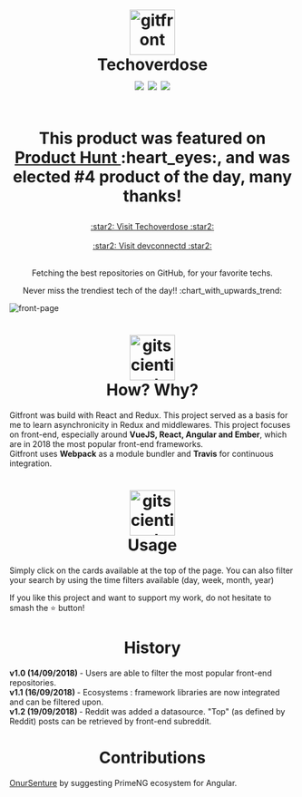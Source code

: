 <h1 align="center">
  	<img height="80" src="https://sendeyo.com/up/d/f30c064b15" alt="gitfront" /> <br> Techoverdose <br>
    <img align='center' src="https://img.shields.io/badge/version-1.3-brightgreen.svg"/>  
    <img align='center' src='https://img.shields.io/badge/status-up-brightgreen.svg'/>
    <img align='center' src='https://travis-ci.org/SCHKN/gitfront.svg?branch=master' /> <br> <br>
    <p align='center'> This product was featured on <a  href='https://www.producthunt.com/posts/tech-overdose'> Product Hunt </a> :heart_eyes:, and was elected #4 product of the day, many thanks! </p>
</h1>
<p align='center'>
<a  href='http://www.schkn.io'> :star2: Visit Techoverdose :star2: </a> <br> <br>
<a  href='http://devconnected.com'> :star2: Visit devconnectd :star2: </a> <br> <br>
</p>

<p align='center'>Fetching the best repositories on GitHub, for your favorite techs.</p>
<p align='center'>Never miss the trendiest tech of the day!! :chart_with_upwards_trend:</p> 



<img align="center" src="https://i.imgur.com/1fXhynf.png" alt="front-page" />

<h1 align='center'>
  <img height='80' src='https://sendeyo.com/up/d/1140662d5f' alt='gitscientist' /> <br> How? Why? <br>
  
</h1>

Gitfront was build with React and Redux. This project served as a basis for me to learn asynchronicity in Redux and middlewares.
This project focuses on front-end, especially around <b>VueJS, React, Angular and Ember</b>, which are in 2018 the most popular front-end frameworks. <br>
Gitfront uses <b>Webpack</b> as a module bundler and <b>Travis</b> for continuous integration.

<h1 align='center'>
  <img height='80' src='https://sendeyo.com/up/d/15c12aad5b' alt='gitscientist' /> <br> Usage <br>
</h1>

Simply click on the cards available at the top of the page. You can also filter your search by using the time filters available (day, week, month, year)

If you like this project and want to support my work, do not hesitate to smash the :star: button!

<h1 align='center'> History </h1>

<b> v1.0 (14/09/2018) </b> - Users are able to filter the most popular front-end repositories. <br>
<b> v1.1 (16/09/2018) </b> - Ecosystems : framework libraries are now integrated and can be filtered upon. <br>
<b> v1.2 (19/09/2018) </b> - Reddit was added a datasource. "Top" (as defined by Reddit) posts can be retrieved by front-end subreddit.

<h1 align='center'> Contributions </h1>

<a href='https://github.com/onursenture'>OnurSenture</a> by suggesting PrimeNG ecosystem for Angular.

